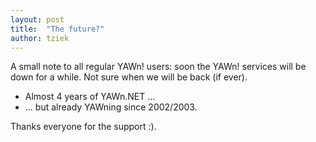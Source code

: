 ```yaml
---
layout: post
title:  "The future?"
author: tziek
---
```

A small note to all regular YAWn! users: soon the YAWn! services will be down for a while. Not sure when we will be back (if ever). 

- Almost 4 years of YAWn.NET ... 
- ... but already YAWning since 2002/2003. 
                                   
Thanks everyone for the support :).